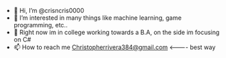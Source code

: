 - 👋 Hi, I’m @crisncris0000
- 👀 I’m interested in many things like machine learning, game programming, etc..
- 🌱 Right now im in college working towards a B.A, on the side im focusing on C#
- 📫 How to reach me Christopherrivera384@gmail.com <---- best way

<!---
crisncris0000/crisncris0000 is a ✨ special ✨ repository because its `README.md` (this file) appears on your GitHub profile.
You can click the Preview link to take a look at your changes.
--->
